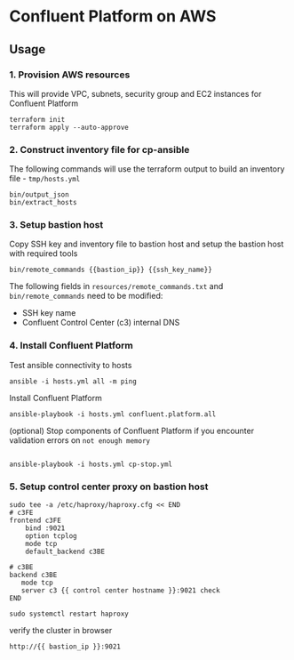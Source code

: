 # Confluent Platform on AWS

## Usage

### 1. Provision AWS resources
This will provide VPC, subnets, security group and EC2 instances for Confluent Platform
```
terraform init
terraform apply --auto-approve
```

### 2. Construct inventory file for cp-ansible
The following commands will use the terraform output to build an inventory file - `tmp/hosts.yml`
```
bin/output_json
bin/extract_hosts
```

### 3. Setup bastion host
Copy SSH key and inventory file to bastion host and setup the bastion host with required tools
```
bin/remote_commands {{bastion_ip}} {{ssh_key_name}}
```
The following fields in `resources/remote_commands.txt` and `bin/remote_commands` need to be modified:

- SSH key name
- Confluent Control Center (c3) internal DNS

### 4. Install Confluent Platform

Test ansible connectivity to hosts
```
ansible -i hosts.yml all -m ping
```
Install Confluent Platform
``` 
ansible-playbook -i hosts.yml confluent.platform.all
```
(optional) Stop components of Confluent Platform if you encounter validation errors on `not enough memory`
```

ansible-playbook -i hosts.yml cp-stop.yml
```

### 5. Setup control center proxy on bastion host
```
sudo tee -a /etc/haproxy/haproxy.cfg << END
# c3FE
frontend c3FE
    bind :9021
    option tcplog
    mode tcp
    default_backend c3BE

# c3BE
backend c3BE
   mode tcp
   server c3 {{ control center hostname }}:9021 check
END

sudo systemctl restart haproxy
```

verify the cluster in browser
```
http://{{ bastion_ip }}:9021
```